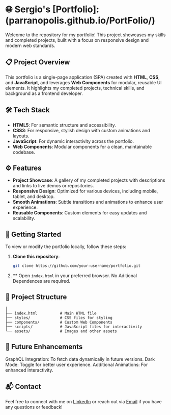 # 🌐 Sergio's [Portfolio]:(parranopolis.github.io/PortFolio/)

Welcome to the repository for my portfolio! This project showcases my skills and completed projects, built with a focus on responsive design and modern web standards.

## 📋 Project Overview

This portfolio is a single-page application (SPA) created with **HTML**, **CSS**, and **JavaScript**, and leverages **Web Components** for modular, reusable UI elements. It highlights my completed projects, technical skills, and background as a frontend developer.

## 🛠️ Tech Stack

- **HTML5**: For semantic structure and accessibility.
- **CSS3**: For responsive, stylish design with custom animations and layouts.
- **JavaScript**: For dynamic interactivity across the portfolio.
- **Web Components**: Modular components for a clean, maintainable codebase.

## ⚙️ Features

- **Project Showcase**: A gallery of my completed projects with descriptions and links to live demos or repositories.
- **Responsive Design**: Optimized for various devices, including mobile, tablet, and desktop.
- **Smooth Animations**: Subtle transitions and animations to enhance user experience.
- **Reusable Components**: Custom elements for easy updates and scalability.

## 🚀 Getting Started

To view or modify the portfolio locally, follow these steps:

1. **Clone this repository**:
   ```bash
   git clone https://github.com/your-username/portfolio.git
2. ** Open ```index.html``` in your preferred browser.
No Aditional Dependences are required.
## 📁 Project Structure
```portfolio/
│
├── index.html          # Main HTML file
├── styles/             # CSS files for styling
├── components/         # Custom Web Components
├── scripts/            # JavaScript files for interactivity
└── assets/             # Images and other assets
```

## 🌟 Future Enhancements

GraphQL Integration: To fetch data dynamically in future versions.
Dark Mode: Toggle for better user experience.
Additional Animations: For enhanced interactivity.

## 📬 Contact

Feel free to connect with me on [LinkedIn](https://www.linkedin.com/in/sergioparral) or reach out via [Email](mailto:parranopolis00@gmail.com) if you have any questions or feedback!